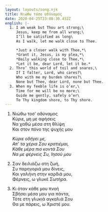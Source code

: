 ```yaml
---
layout: layouts/song.njk
title: Νιώθω τόσο αδύναμος
date: 2020-04-25T23:08:30.432Z
english: |-
  1. I am weak but Thou art strong;\
     Jesus, keep me from all wrong;\
     I’ll be satisfied as long\
     As I walk, let me walk close to Thee.

     *Just a closer walk with Thee,*\
     *Grant it, Jesus, is my plea,*\
     *Daily walking close to Thee,*\
     *Let it be, dear Lord, let it be.*
  2. Thro’ this world of toil and snares,\
     If I falter, Lord, who cares?\
     Who with me my burden shares?\
     None but Thee, dear Lord, none but Thee.
  3. When my feeble life is o’er,\
     Time for me will be no more;\
     Guide me gently, safely o’er\
     To Thy kingdom shore, to Thy shore.
---
```

1. Νιώθω τοσ’ αδύναμος\
   Κύριε, μη με αφήσεις\
   Να χαθώ μέσα στη θλίψη\
   Και στον πόνο της ψυχής μου

   *Κύριε οδήγει με,*\
   *Απ’ τα χέρια Σου κρατιέμαι,*\
   *Κάθε μέρα πιο κοντά Σου*\
   *Να με φέρνεις Συ, Ιησού μου*
2. Σαν δειλιάζω στη ζωή,\
   Συ παρηγοριά μου δίνεις,\
   Και γαλήνη στην καρδιά μου,\
   Φέρνεις, ω γλυκέ Σωτήρα.
3. Κι όταν κάθε μου πνοή\
   Σβήσει μέσα μου για πάντα,\
   Τότε στη γλυκιά αγκαλιά Σου\
   Θα με πάρεις, ω Χριστέ μου.